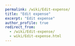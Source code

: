 ```yaml
---
permalink: /wiki/Edit-expense/
title: "Edit expense"
excerpt: "Edit expense"
author_profile: true
redirect_from: 
  - /wiki/Edit-expense/
  - wiki/Edit-expense.html
---
```


